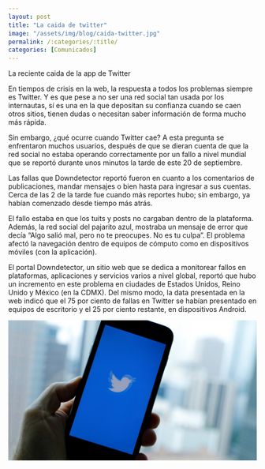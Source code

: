 ```yaml
---
layout: post
title: "La caida de twitter"
image: "/assets/img/blog/caida-twitter.jpg"
permalink: /:categories/:title/
categories: [Comunicados]
---
```


La reciente caida de la app de Twitter



En tiempos de crisis en la web, la respuesta a todos los problemas siempre es Twitter. Y es que pese a no ser una red social tan usada por los internautas, sí es una en la que depositan su confianza cuando se caen otros sitios, tienen dudas o necesitan saber información de forma mucho más rápida.

Sin embargo, ¿qué ocurre cuando Twitter cae? A esta pregunta se enfrentaron muchos usuarios, después de que se dieran cuenta de que la red social no estaba operando correctamente por un fallo a nivel mundial que se reportó durante unos minutos la tarde de este 20 de septiembre.

Las fallas que Downdetector reportó fueron en cuanto a los comentarios de publicaciones, mandar mensajes o bien hasta para ingresar a sus cuentas. Cerca de las 2 de la tarde fue cuando más reportes hubo; sin embargo, ya habían comenzado desde tiempo más atrás.

El fallo estaba en que los tuits y posts no cargaban dentro de la plataforma. Además, la red social del pajarito azul, mostraba un mensaje de error que decía “Algo salió mal, pero no te preocupes. No es tu culpa”. El problema afectó la navegación dentro de equipos de cómputo como en dispositivos móviles (con la aplicación).

El portal Downdetector, un sitio web que se dedica a monitorear fallos en plataformas, aplicaciones y servicios varios a nivel global, reportó que hubo un incremento en este problema en ciudades de Estados Unidos, Reino Unido y México (en la CDMX). Del mismo modo, la data presentada en la web indicó que el 75 por ciento de fallas en Twitter se habían presentado en equipos de escritorio y el 25 por ciento restante, en dispositivos Android.

<img src="/assets/img/blog/twitter-caida.jpg" class="img-fluid" alt="Twitter-caida">



